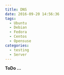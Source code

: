```yaml
---
title: DNS
date: 2016-09-20 14:56:36
tags:
  - Ubuntu
  - Debian
  - Fedora
  - Centos
  - Opensuse
categories:
  - testing
  - Server
---
```


**ToDo ...**
